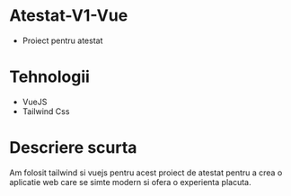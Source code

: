 # Atestat-V1-Vue

- Proiect pentru atestat

# Tehnologii

- VueJS
- Tailwind Css

# Descriere scurta

Am folosit tailwind si vuejs pentru acest proiect de atestat pentru a crea o aplicatie web care se simte modern si ofera o experienta placuta.

 

